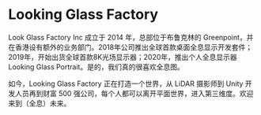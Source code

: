 # Looking Glass Factory


Look Glass Factory Inc 成立于 2014 年，总部位于布鲁克林的 Greenpoint，并在香港设有额外的业务部门。2018年公司推出全球首款桌面全息显示开发套件；2019年，开始出货全球首款8K光场显示器；2020年，推出个人全息显示器Looking Glass Portrait。是的，我们真的很喜欢全息图。

如今，Looking Glass Factory 正在打造一个世界，从 LiDAR 摄影师到 Unity 开发人员再到财富 500 强公司，每个人都可以离开平面世界，进入第三维度。欢迎来到（全息）未来。
